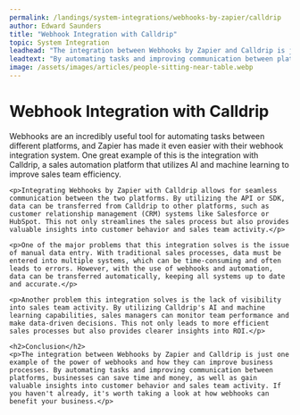 ```yaml
---
permalink: /landings/system-integrations/webhooks-by-zapier/calldrip
author: Edward Saunders
title: "Webhook Integration with Calldrip"
topic: System Integration
leadhead: "The integration between Webhooks by Zapier and Calldrip is just one example of the power of webhooks and how they can improve business processes"
leadtext: "By automating tasks and improving communication between platforms, businesses can save time and money, as well as gain valuable insights into customer behavior and sales team activity. If you haven't already, it's worth taking a look at how webhooks can benefit your business."
image: /assets/images/articles/people-sitting-near-table.webp
---
```

<div class="arttext">	<h1>Webhook Integration with Calldrip</h1>
	<p>Webhooks are an incredibly useful tool for automating tasks between different platforms, and Zapier has made it even easier with their webhook integration system. One great example of this is the integration with Calldrip, a sales automation platform that utilizes AI and machine learning to improve sales team efficiency.</p>

	<p>Integrating Webhooks by Zapier with Calldrip allows for seamless communication between the two platforms. By utilizing the API or SDK, data can be transferred from Calldrip to other platforms, such as customer relationship management (CRM) systems like Salesforce or HubSpot. This not only streamlines the sales process but also provides valuable insights into customer behavior and sales team activity.</p>

	<p>One of the major problems that this integration solves is the issue of manual data entry. With traditional sales processes, data must be entered into multiple systems, which can be time-consuming and often leads to errors. However, with the use of webhooks and automation, data can be transferred automatically, keeping all systems up to date and accurate.</p>

	<p>Another problem this integration solves is the lack of visibility into sales team activity. By utilizing Calldrip's AI and machine learning capabilities, sales managers can monitor team performance and make data-driven decisions. This not only leads to more efficient sales processes but also provides clearer insights into ROI.</p>

	<h2>Conclusion</h2>
	<p>The integration between Webhooks by Zapier and Calldrip is just one example of the power of webhooks and how they can improve business processes. By automating tasks and improving communication between platforms, businesses can save time and money, as well as gain valuable insights into customer behavior and sales team activity. If you haven't already, it's worth taking a look at how webhooks can benefit your business.</p>
</div>